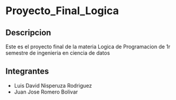 # Proyecto_Final_Logica

## Descripcion 

Este es el proyecto final de la materia Logica de Programacion de 1r semestre de ingenieria en ciencia de datos

## Integrantes

- Luis David Nisperuza Rodriguez
-  Juan Jose Romero Bolivar
